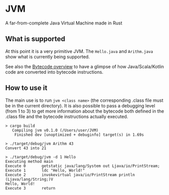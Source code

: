 # JVM
A far-from-complete Java Virtual Machine made in Rust

## What is supported

At this point it is a very primitive JVM. The `Hello.java` and `Arithm.java` show what is currently being supported.

See also the [Bytecode overview](bytecode_overview.md) to have a glimpse of how Java/Scala/Kotlin code are converted into bytecode instructions.

## How to use it

The main use is to run `jvm <class name>` (the corresponding .class file must be in the current directory). It is also possible to pass a debugging level (from 1 to 3) to get more information about the bytecode both defined in the .class file and the bytecode instructions actually executed.

```
> cargo build
   Compiling jvm v0.1.0 (/Users/user/JVM)
    Finished dev [unoptimized + debuginfo] target(s) in 1.69s

> ./target/debug/jvm Arithm 43
Convert 43 into 21

> ./target/debug/jvm -d 1 Hello
Executing method main
Execute 0       getstatic java/lang/System out Ljava/io/PrintStream;
Execute 1       ldc "Hello, World!"
Execute 2       invokevirtual java/io/PrintStream println (Ljava/lang/String;)V
Hello, World!
Execute 3       return
```
